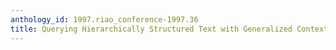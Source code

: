 ```yaml
---
anthology_id: 1997.riao_conference-1997.36
title: Querying Hierarchically Structured Text with Generalized Context-Free Grammars
---
```

